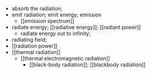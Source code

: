 - absorb the radiation;
- emit radiation; emit energy; emission
    - [[emission spectrum]]
- radiate energy; [[radiative energy]]; [[radiant power]]
    - radiate energy out to infinity; 
- radiating field; 
- [[radiation power]]
- [[thermal radiation]]
    - [[thermal electromagnetic radiation]]
        - [[black-body radiation]]; [[blackbody radiation]]
